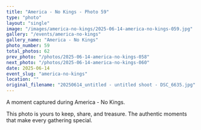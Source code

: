 ```yaml
---
title: "America - No Kings - Photo 59"
type: "photo"
layout: "single"
image: "/images/america-no-kings/2025-06-14-america-no-kings-059.jpg"
gallery: "/events/america-no-kings"
gallery_name: "America - No Kings"
photo_number: 59
total_photos: 62
prev_photo: "/photos/2025-06-14-america-no-kings-058"
next_photo: "/photos/2025-06-14-america-no-kings-060"
date: 2025-06-14
event_slug: "america-no-kings"
location: ""
original_filename: "20250614_untitled - untitled shoot - DSC_6635.jpg"
---
```


A moment captured during America - No Kings.

This photo is yours to keep, share, and treasure. The authentic moments that make every gathering special.